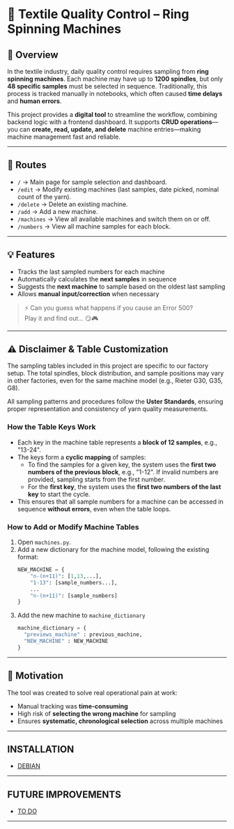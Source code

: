 # 🧵 Textile Quality Control – Ring Spinning Machines

## 📌 Overview
In the textile industry, daily quality control requires sampling from **ring spinning machines**. Each machine may have up to **1200 spindles**, but only **48 specific samples** must be selected in sequence. Traditionally, this process is tracked manually in notebooks, which often caused **time delays** and **human errors**.

This project provides a **digital tool** to streamline the workflow, combining backend logic with a frontend dashboard. It supports **CRUD operations**—you can **create, read, update, and delete** machine entries—making machine management fast and reliable.


---
## 🔗 Routes
- `/` → Main page for sample selection and dashboard.  
- `/edit` → Modify existing machines (last samples, date picked, nominal count of the yarn).  
- `/delete` → Delete an existing machine.  
- `/add` → Add a new machine.  
- `/machines` → View all available machines and switch them on or off.  
- `/numbers` → View all machine samples for each block.  

---

## 💡 Features
- Tracks the last sampled numbers for each machine  
- Automatically calculates the **next samples** in sequence  
- Suggests the **next machine** to sample based on the oldest last sampling  
- Allows **manual input/correction** when necessary  
> ⚡ Can you guess what happens if you cause an Error 500?  
> Play it and find out… 😏🎮

---

## ⚠️ Disclaimer & Table Customization

The sampling tables included in this project are specific to our factory setup. 
The total spindles, block distribution, and sample positions may vary in other factories, 
even for the same machine model (e.g., Rieter G30, G35, G8).

All sampling patterns and procedures follow the **Uster Standards**, ensuring proper 
representation and consistency of yarn quality measurements.

### How the Table Keys Work
- Each key in the machine table represents a **block of 12 samples**, e.g., "13-24".  
- The keys form a **cyclic mapping** of samples:  
  - To find the samples for a given key, the system uses the **first two numbers of the previous block**, e.g., "1-12". If invalid numbers are provided, sampling starts from the first number.  
  - For the **first key**, the system uses the **first two numbers of the last key** to start the cycle.  
- This ensures that all sample numbers for a machine can be accessed in sequence **without errors**, even when the table loops.


### How to Add or Modify Machine Tables
1. Open `machines.py`.
2. Add a new dictionary for the machine model, following the existing format:
   ```python
   NEW_MACHINE = {
       "n-(n+11)": [1,13,...],
       "1-13": [sample_numbers...],
       ...
       "n-(n+11)": [sample_numbers]
   }
3. Add the new machine to `machine_dictionary`
    ```python
    machine_dictionary = {
      "previews_machine" : previous_machine,
      "NEW_MACHINE" : NEW_MACHINE
    }

---

## 🎯 Motivation
The tool was created to solve real operational pain at work:  
- Manual tracking was **time-consuming**  
- High risk of **selecting the wrong machine** for sampling  
- Ensures **systematic, chronological selection** across multiple machines  

---

## INSTALLATION
- [DEBIAN](docs/linux.md)

---

## FUTURE IMPROVEMENTS
- [TO DO](docs/todo.md)

---





